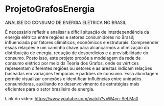 # ProjetoGrafosEnergia
ANÁLISE DO CONSUMO DE ENERGIA ELÉTRICA NO BRASIL

É necessário refletir e analisar a difícil situação de interdependência da energia elétrica entre regiões e setores consumidores no Brasil; influenciada por fatores climáticos, econômicos e estruturais. Compreender essas relações é um caminho chave para alcançarmos a otimização da distribuição de energia, redução de desperdícios e a previsibilidade do consumo. 
Posto isso, este projeto propõe a modelagem da rede de consumo elétrico por meio da Teoria dos Grafos, onde os vértices representam diferentes regiões ou setores e as arestas indicam relações baseadas em variações temporais e padrões de consumo. Essa abordagem permite visualizar conexões e identificar influências entre unidades consumidoras, auxiliando no desenvolvimento de estratégias mais eficientes para o setor brasileiro de energia.

Link do vídeo: https://www.youtube.com/watch?v=W4yn-SeLMa0
